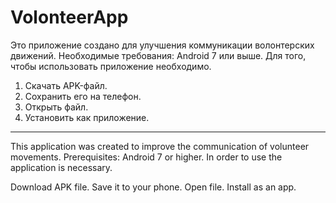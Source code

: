 # VolonteerApp
Это приложение создано для улучшения коммуникации волонтерских движений. 
Необходимые требования: Android 7 или выше.
Для того, чтобы использовать приложение необходимо.
1. Скачать APK-файл.
2. Сохранить его на телефон.
3. Открыть файл.
4. Установить как приложение.
------------------------------------------------------------------------------------------------------------------------------------------------------------------------------------------------------------------------------------------
This application was created to improve the communication of volunteer movements. Prerequisites: Android 7 or higher. In order to use the application is necessary.

Download APK file.
Save it to your phone.
Open file.
Install as an app.
